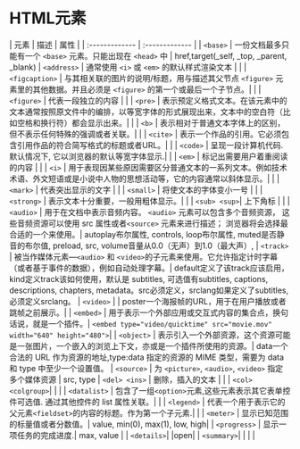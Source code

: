 # HTML元素


| 元素 |   描述   | 属性 |
| :------------- | :------------- |
| `<base>`       | 一份文档最多只能有一个 `<base>` 元素。只能出现在 `<head>` 中     | href,target(_self, _top, _parent, _blank)
|  `<address>` | 通常使用 `<i>` 或 `<em>` 的默认样式渲染文本 | |
| `<figcaption>` | 与其相关联的图片的说明/标题，用与描述其父节点 `<figure>` 元素里的其他数据。并且必须是 `<figure>` 的第一个或最后一个子节点。| |
| `<figure>` | 代表一段独立的内容 | |
| `<pre>` | 表示预定义格式文本。在该元素中的文本通常按照原文件中的编排，以等宽字体的形式展现出来，文本中的空白符（比如空格和换行符）都会显示出来。| |
| `<b>` | 表示相对于普通文本字体上的区别，但不表示任何特殊的强调或者关联。| |
| `<cite>` |  表示一个作品的引用。它必须包含引用作品的符合简写格式的标题或者URL。| |
| `<code>` | 呈现一段计算机代码. 默认情况下, 它以浏览器的默认等宽字体显示.| |
| `<em>` | 标记出需要用户着重阅读的内容 | |
| `<i>` | 用于表现因某些原因需要区分普通文本的一系列文本。例如技术术语、外文短语或是小说中人物的思想活动等，它的内容通常以斜体显示。| |
| `<mark>` | 代表突出显示的文字 | |
| `<small>` | 将使文本的字体变小一号 | |
| `<strong>` | 表示文本十分重要，一般用粗体显示。| |
| `<sub> <sup>`| 上下角标 | |
| `<audio>` | 用于在文档中表示音频内容。 `<audio>` 元素可以包含多个音频资源， 这些音频资源可以使用 src 属性或者`<source>` 元素来进行描述； 浏览器将会选择最合适的一个来使用。| autoplay布尔属性, controls, loop布尔属性, muted是否静音的布尔值, preload, src, volume音量从0.0（无声）到1.0（最大声）,
| `<track>` | 被当作媒体元素—`<audio>` 和 `<video>`的子元素来使用。它允许指定计时字幕（或者基于事件的数据），例如自动处理字幕。| default定义了该track应该启用，kind定义track该如何使用，默认是 subtitles, 可选值有subtitles, captions, descriptions, chapters, metadata。src必须定义，srclang如果定义了subtitles, 必须定义srclang。
| `<video>` | | poster一个海报帧的URL，用于在用户播放或者跳帧之前展示。|
| `<embed>` | 用于表示一个外部应用或交互式内容的集合点，换句话说，就是一个插件。| `<embed type="video/quicktime" src="movie.mov" width="640" height="480">`|
| `<object>` | 表示引入一个外部资源，这个资源可能是一张图片，一个嵌入的浏览上下文，亦或是一个插件所使用的资源。| data一个合法的 URL 作为资源的地址,type:data 指定的资源的 MIME 类型，需要为 data 和 type 中至少一个设置值。
| `<source>` | 为 `<picture>`, `<audio>`, `<video>` 指定多个媒体资源 | src, type
| `<del> <ins>` | 删除，插入的文本 | |
| `<col> <colgroup>`| | |
| `<datalist>` |  包含了一组`<option>`元素,这些元素表示其它表单控件可选值. 通过其他控件的 list 属性关联。| |
| `<legend>` | 代表一个用于表示它的父元素`<fieldset>`的内容的标题。作为第一个子元素.| |
| `<meter>` | 显示已知范围的标量值或者分数值。| value, min(0), max(1), low, high|
| `<progress>` | 显示一项任务的完成进度.| max, value |
| `<details>`| |open|
| `<summary>`|     |   |  |
